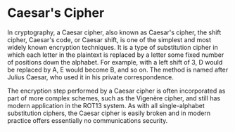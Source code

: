 # Caesar's Cipher

In cryptography, a Caesar cipher, also known as Caesar's cipher, the shift cipher, Caesar's code, or Caesar shift, is one of the simplest and most widely known encryption techniques. It is a type of substitution cipher in which each letter in the plaintext is replaced by a letter some fixed number of positions down the alphabet. For example, with a left shift of 3, D would be replaced by A, E would become B, and so on. The method is named after Julius Caesar, who used it in his private correspondence.

The encryption step performed by a Caesar cipher is often incorporated as part of more complex schemes, such as the Vigenère cipher, and still has modern application in the ROT13 system. As with all single-alphabet substitution ciphers, the Caesar cipher is easily broken and in modern practice offers essentially no communications security.
